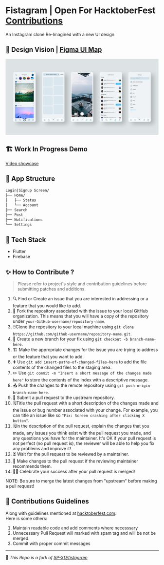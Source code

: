 # Fistagram  | Open For HacktoberFest [Contributions](#✨-how-to-contribute)

An Instagram clone Re-Imagined with a new UI design

## 🎨 Design Vision | [Figma UI Map](https://www.figma.com/file/D0kgXo4fTkSzV0MpKUaEEI/Fistagram-UI-(Public)?node-id=0%3A1)

![mockup](https://github.com/SP-XD/fistagram/blob/master/design/mockup%201.1.jpg?raw=true)

## 🏗️ Work In Progress Demo

[Video showcase](https://user-images.githubusercontent.com/69642436/194084921-28a768f7-5056-45c2-b83f-3fa8ee56e3aa.mp4)

## 📱 App Structure

```
Login|Signup Screen/
├── Home/
│   ├── Status
│   └── Account
├── Search
├── Post
├── Notifications
└── Settings
```

## 🚀 Tech Stack

- Flutter
- Firebase

## ✨ How to Contribute ?

> Please refer to project's style and contribution guidelines before submitting patches and additions.

1. 🔍 Find or Create an issue that you are interested in addressing or a feature that you would like to add.
2. 🍴 Fork the repository associated with the issue to your local GitHub organization. This means that you will have a copy of the repository under ```your-GitHub-username/repository-name```.
3. 🖱️Clone the repository to your local machine using ```git clone https://github.com/github-username/repository-name.git```.
4. 🌿 Create a new branch for your fix using ```git checkout -b branch-name-here```.
5. 🏗️ Make the appropriate changes for the issue you are trying to address or the feature that you want to add.
6. ➕ Use ```git add insert-paths-of-changed-files-here``` to add the file contents of the changed files to the staging area.
7. ✏️ Use ```git commit -m "Insert a short message of the changes made here"``` to store the contents of the index with a descriptive message.
8. 📤 Push the changes to the remote repository using ```git push origin branch-name-here```.
9. 📩 Submit a pull request to the upstream repository.
10. 🗒️Title the pull request with a short description of the changes made and the issue or bug number associated with your change. For example, you can title an issue like so ```"Fix: Screen crashing after clicking X button"```.
11. 🗒️In the description of the pull request, explain the changes that you made, any issues you think exist with the pull request you made, and any questions you have for the maintainer. It's OK if your pull request is not perfect (no pull request is), the reviewer will be able to help you fix any problems and improve it!
12. ⏳ Wait for the pull request to be reviewed by a maintainer.
13. 📝 Make changes to the pull request if the reviewing maintainer recommends them.
14. 🥳🎉 Celebrate your success after your pull request is merged!

NOTE: Be sure to merge the latest changes from "upstream" before making a pull request!

## 👮 Contributions Guidelines

Along with guidelines mentioned at  [hacktoberfest.com](https://hacktoberfest.com/participation/). <br>
Here is some others: <br>

1. Maintain readable code and add comments where necesssary
2. Unnecessary Pull Request will marked with spam tag and will be not be merged.
3. Commit with proper commit messages

***

🍴 *This Repo is a fork of [SP-XD/fistagram](https://github.com/SP-XD/fistagram)*

